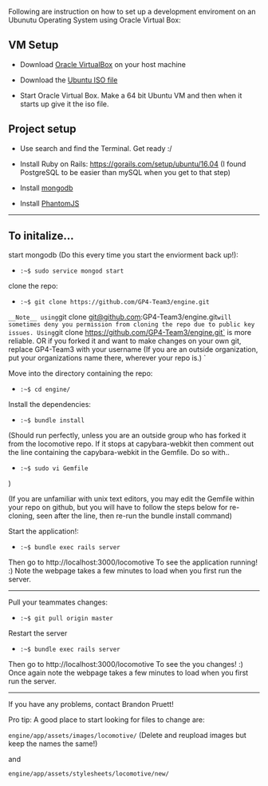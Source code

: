 Following are instruction on how to set up a development enviroment on an Ubunutu Operating System using Oracle Virtual Box:

## VM Setup

* Download [Oracle VirtualBox](https://www.virtualbox.org/wiki/Downloads) on your host machine

* Download the [Ubuntu ISO file](https://www.ubuntu.com/download/desktop)

* Start Oracle Virtual Box. Make a 64 bit Ubuntu VM and then when it starts up give it the iso file.

## Project setup

* Use search and find the Terminal. Get ready :/

* Install Ruby on Rails: https://gorails.com/setup/ubuntu/16.04
(I found PostgreSQL to be easier than mySQL when you get to that step)

* Install [mongodb](https://www.digitalocean.com/community/tutorials/how-to-install-mongodb-on-ubuntu-16-04)

* Install [PhantomJS](https://gist.github.com/julionc/7476620)

________

## To initalize...

start mongodb (Do this every time you start the enviorment back up!):

* `:~$ sudo service mongod start`

clone the repo:

* `:~$ git clone https://github.com/GP4-Team3/engine.git`

`
__Note__ using `git clone git@github.com:GP4-Team3/engine.git` will sometimes deny you permission from cloning the repo due to public key issues. Using `git clone https://github.com/GP4-Team3/engine.git` is more reliable.
OR
if you forked it and want to make changes on your own git, replace GP4-Team3 with your username (If you are an outside organization, put your organizations name there, wherever your repo is.)
`

Move into the directory containing the repo:

* `:~$ cd engine/`

Install the dependencies:

* `:~$ bundle install`

(Should run perfectly, unless you are an outside group who has forked it from the locomotive repo. If it stops at capybara-webkit then comment out the line containing the capybara-webkit in the Gemfile. Do so with..

* `:~$ sudo vi Gemfile`

)

(If you are unfamiliar with unix text editors, you may edit the Gemfile within your repo on github, but you will have to follow the steps below for re-cloning, seen after the line, then re-run the bundle install command)

Start the application!:

* `:~$ bundle exec rails server`

Then go to http://localhost:3000/locomotive To see the application running! :) Note the webpage takes a few minutes to load when you first run the server.

________

Pull your teammates changes:

* `:~$ git pull origin master`

Restart the server

* `:~$ bundle exec rails server`

Then go to http://localhost:3000/locomotive To see the you changes! :) Once again note the webpage takes a few minutes to load when you first run the server.


________

If you have any problems, contact Brandon Pruett!

Pro tip: A good place to start looking for files to change are:

`engine/app/assets/images/locomotive/`  (Delete and reupload images but keep the names the same!)

and

`engine/app/assets/stylesheets/locomotive/new/`
